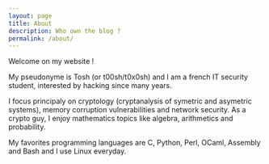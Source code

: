 ```yaml
---
layout: page
title: About
description: Who own the blog ?
permalink: /about/
---
```


Welcome on my website !

My pseudonyme is Tosh (or t00sh/t0x0sh) and I am a french IT security student, interested by hacking since many years.

I focus principaly on cryptology (cryptanalysis of symetric and asymetric systems), memory corruption vulnerabilities and network security. As a crypto guy, I enjoy mathematics topics like algebra, arithmetics and probability.

My favorites programming languages are C, Python, Perl, OCaml, Assembly and Bash and I use Linux everyday.
